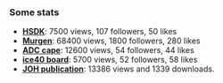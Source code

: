 ### Some stats

* __[HSDK](https://hackaday.io/project/10899)__: 7500 views, 107 followers, 50 likes
* __[Murgen](https://hackaday.io/project/9281)__: 68400 views, 1800 followers, 280 likes
* __[ADC cape](https://hackaday.io/project/20455)__: 12600 views, 54 followers, 44 likes
* __[ice40 board](https://hackaday.io/project/28375-un0rick-an-ice40-ultrasound-board)__: 5700 views, 52 followers, 58 likes
* __[JOH publication](https://openhardware.metajnl.com/articles/10.5334/joh.2/metrics/#views)__: 13386 views and 1339 downloads.

